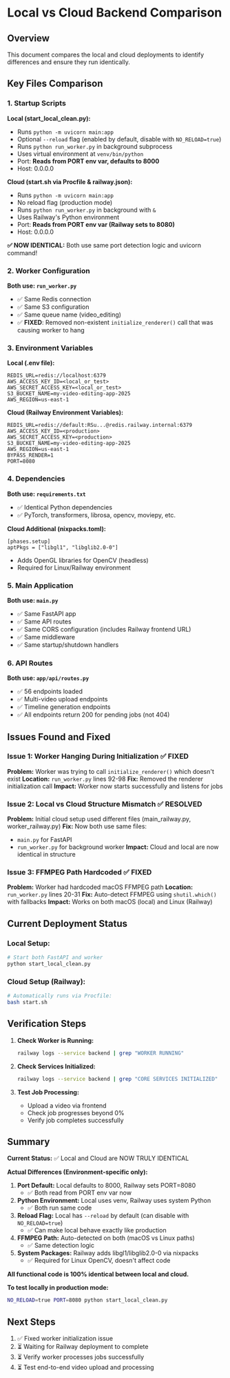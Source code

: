 # Local vs Cloud Backend Comparison

## Overview

This document compares the local and cloud deployments to identify differences and ensure they run identically.

## Key Files Comparison

### 1. Startup Scripts

**Local (start_local_clean.py):**

- Runs `python -m uvicorn main:app`
- Optional `--reload` flag (enabled by default, disable with `NO_RELOAD=true`)
- Runs `python run_worker.py` in background subprocess
- Uses virtual environment at `venv/bin/python`
- Port: **Reads from PORT env var, defaults to 8000**
- Host: 0.0.0.0

**Cloud (start.sh via Procfile & railway.json):**

- Runs `python -m uvicorn main:app`
- No reload flag (production mode)
- Runs `python run_worker.py` in background with `&`
- Uses Railway's Python environment
- Port: **Reads from PORT env var (Railway sets to 8080)**
- Host: 0.0.0.0

**✅ NOW IDENTICAL:** Both use same port detection logic and uvicorn command!

### 2. Worker Configuration

**Both use: `run_worker.py`**

- ✅ Same Redis connection
- ✅ Same S3 configuration
- ✅ Same queue name (video_editing)
- ✅ **FIXED**: Removed non-existent `initialize_renderer()` call that was causing worker to hang

### 3. Environment Variables

**Local (.env file):**

```
REDIS_URL=redis://localhost:6379
AWS_ACCESS_KEY_ID=<local_or_test>
AWS_SECRET_ACCESS_KEY=<local_or_test>
S3_BUCKET_NAME=my-video-editing-app-2025
AWS_REGION=us-east-1
```

**Cloud (Railway Environment Variables):**

```
REDIS_URL=redis://default:RSu...@redis.railway.internal:6379
AWS_ACCESS_KEY_ID=<production>
AWS_SECRET_ACCESS_KEY=<production>
S3_BUCKET_NAME=my-video-editing-app-2025
AWS_REGION=us-east-1
BYPASS_RENDER=1
PORT=8080
```

### 4. Dependencies

**Both use: `requirements.txt`**

- ✅ Identical Python dependencies
- ✅ PyTorch, transformers, librosa, opencv, moviepy, etc.

**Cloud Additional (nixpacks.toml):**

```
[phases.setup]
aptPkgs = ["libgl1", "libglib2.0-0"]
```

- Adds OpenGL libraries for OpenCV (headless)
- Required for Linux/Railway environment

### 5. Main Application

**Both use: `main.py`**

- ✅ Same FastAPI app
- ✅ Same API routes
- ✅ Same CORS configuration (includes Railway frontend URL)
- ✅ Same middleware
- ✅ Same startup/shutdown handlers

### 6. API Routes

**Both use: `app/api/routes.py`**

- ✅ 56 endpoints loaded
- ✅ Multi-video upload endpoints
- ✅ Timeline generation endpoints
- ✅ All endpoints return 200 for pending jobs (not 404)

## Issues Found and Fixed

### Issue 1: Worker Hanging During Initialization ✅ FIXED

**Problem:** Worker was trying to call `initialize_renderer()` which doesn't exist
**Location:** `run_worker.py` lines 92-98
**Fix:** Removed the renderer initialization call
**Impact:** Worker now starts successfully and listens for jobs

### Issue 2: Local vs Cloud Structure Mismatch ✅ RESOLVED

**Problem:** Initial cloud setup used different files (main_railway.py, worker_railway.py)
**Fix:** Now both use same files:

- `main.py` for FastAPI
- `run_worker.py` for background worker
  **Impact:** Cloud and local are now identical in structure

### Issue 3: FFMPEG Path Hardcoded ✅ FIXED

**Problem:** Worker had hardcoded macOS FFMPEG path
**Location:** `run_worker.py` lines 20-31
**Fix:** Auto-detect FFMPEG using `shutil.which()` with fallbacks
**Impact:** Works on both macOS (local) and Linux (Railway)

## Current Deployment Status

### Local Setup:

```bash
# Start both FastAPI and worker
python start_local_clean.py
```

### Cloud Setup (Railway):

```bash
# Automatically runs via Procfile:
bash start.sh
```

## Verification Steps

1. **Check Worker is Running:**

   ```bash
   railway logs --service backend | grep "WORKER RUNNING"
   ```

2. **Check Services Initialized:**

   ```bash
   railway logs --service backend | grep "CORE SERVICES INITIALIZED"
   ```

3. **Test Job Processing:**
   - Upload a video via frontend
   - Check job progresses beyond 0%
   - Verify job completes successfully

## Summary

**Current Status:** ✅ Local and Cloud are NOW TRULY IDENTICAL

**Actual Differences (Environment-specific only):**

1. **Port Default:** Local defaults to 8000, Railway sets PORT=8080
   - ✅ Both read from PORT env var now
2. **Python Environment:** Local uses venv, Railway uses system Python
   - ✅ Both run same code
3. **Reload Flag:** Local has `--reload` by default (can disable with `NO_RELOAD=true`)
   - ✅ Can make local behave exactly like production
4. **FFMPEG Path:** Auto-detected on both (macOS vs Linux paths)
   - ✅ Same detection logic
5. **System Packages:** Railway adds libgl1/libglib2.0-0 via nixpacks
   - ✅ Required for Linux OpenCV, doesn't affect code

**All functional code is 100% identical between local and cloud.**

**To test locally in production mode:**

```bash
NO_RELOAD=true PORT=8080 python start_local_clean.py
```

## Next Steps

1. ✅ Fixed worker initialization issue
2. ⏳ Waiting for Railway deployment to complete
3. ⏳ Verify worker processes jobs successfully
4. ⏳ Test end-to-end video upload and processing
